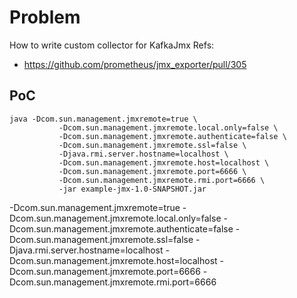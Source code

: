 # Problem
How to write custom collector for KafkaJmx
Refs:
* https://github.com/prometheus/jmx_exporter/pull/305
 

## PoC
```
java -Dcom.sun.management.jmxremote=true \
           -Dcom.sun.management.jmxremote.local.only=false \
           -Dcom.sun.management.jmxremote.authenticate=false \
           -Dcom.sun.management.jmxremote.ssl=false \
           -Djava.rmi.server.hostname=localhost \
           -Dcom.sun.management.jmxremote.host=localhost \
           -Dcom.sun.management.jmxremote.port=6666 \
           -Dcom.sun.management.jmxremote.rmi.port=6666 \
           -jar example-jmx-1.0-SNAPSHOT.jar 
```

-Dcom.sun.management.jmxremote=true -Dcom.sun.management.jmxremote.local.only=false -Dcom.sun.management.jmxremote.authenticate=false -Dcom.sun.management.jmxremote.ssl=false -Djava.rmi.server.hostname=localhost -Dcom.sun.management.jmxremote.host=localhost -Dcom.sun.management.jmxremote.port=6666 -Dcom.sun.management.jmxremote.rmi.port=6666